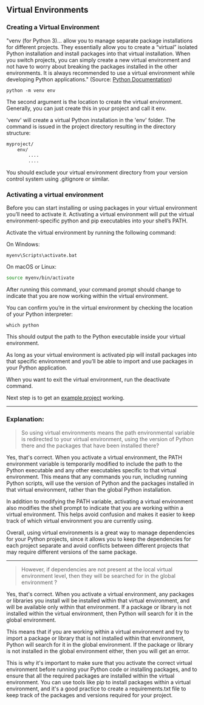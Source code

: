 ## Virtual Environments

### Creating a Virtual Environment

"venv (for Python 3)... allow you to manage separate package installations for different projects. 
They essentially allow you to create a “virtual” isolated Python installation and install packages into that virtual installation. 
When you switch projects, you can simply create a new virtual environment and not have to worry about breaking the packages installed in the other environments. 
It is always recommended to use a virtual environment while developing Python applications." 
(Source: [Python Documentation](https://packaging.python.org/en/latest/guides/installing-using-pip-and-virtual-environments/#creating-a-virtual-environment))

```
python -m venv env
```

The second argument is the location to create the virtual environment. 
Generally, you can just create this in your project and call it env.

'venv' will create a virtual Python installation in the 'env' folder. 
The command is issued in the project directory resulting in the directory structure:

```markdown
myproject/
    env/ 
        ....
        ....
```

You should exclude your virtual environment directory from your version control system using .gitignore or similar.

### Activating a virtual environment

Before you can start installing or using packages in your virtual environment you’ll need to activate it. 
Activating a virtual environment will put the virtual environment-specific python and pip executables into your shell’s PATH.

Activate the virtual environment by running the following command:

On Windows:

```
myenv\Scripts\activate.bat
```

On macOS or Linux:

```bash
source myenv/bin/activate
```

After running this command, your command prompt should change to indicate that you are now working within the virtual environment.

You can confirm you’re in the virtual environment by checking the location of your Python interpreter:

```
which python
```

This should output the path to the Python executable inside your virtual environment. 

As long as your virtual environment is activated pip will install packages into that specific environment 
and you’ll be able to import and use packages in your Python application.

When you want to exit the virtual environment, run the deactivate command.

Next step is to get an [example project](https://github.com/jonfernq/Learning/tree/main/SphinxPythonDocumentation/BasicSphinxExampleProject) working.

---
### Explanation: 

> So using virtual environments means the path environmental variable is redirected to your virtual environment, using the version of Python there and the packages that have been installed there? 

Yes, that's correct. When you activate a virtual environment, the PATH environment variable is temporarily modified to include the path to the Python executable and any other executables specific to that virtual environment. This means that any commands you run, including running Python scripts, will use the version of Python and the packages installed in that virtual environment, rather than the global Python installation.

In addition to modifying the PATH variable, activating a virtual environment also modifies the shell prompt to indicate that you are working within a virtual environment. This helps avoid confusion and makes it easier to keep track of which virtual environment you are currently using.

Overall, using virtual environments is a great way to manage dependencies for your Python projects, since it allows you to keep the dependencies for each project separate and avoid conflicts between different projects that may require different versions of the same package.

---
> However, if dependencies are not present at the local virtual environment level, then they will be searched for in the global environment ? 

Yes, that's correct. When you activate a virtual environment, any packages or libraries you install will be installed within that virtual environment, and will be available only within that environment. If a package or library is not installed within the virtual environment, then Python will search for it in the global environment.

This means that if you are working within a virtual environment and try to import a package or library that is not installed within that environment, Python will search for it in the global environment. If the package or library is not installed in the global environment either, then you will get an error.

This is why it's important to make sure that you activate the correct virtual environment before running your Python code or installing packages, and to ensure that all the required packages are installed within the virtual environment. You can use tools like pip to install packages within a virtual environment, and it's a good practice to create a requirements.txt file to keep track of the packages and versions required for your project.


